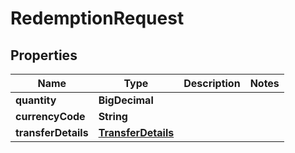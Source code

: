

# RedemptionRequest


## Properties

| Name | Type | Description | Notes |
|------------ | ------------- | ------------- | -------------|
|**quantity** | **BigDecimal** |  |  |
|**currencyCode** | **String** |  |  |
|**transferDetails** | [**TransferDetails**](TransferDetails.md) |  |  |



